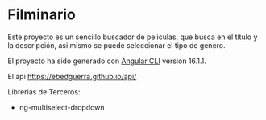 # Filminario

Este proyecto es un sencillo buscador de peliculas, que busca en el título y la descripción, asi mismo se puede seleccionar el tipo de genero.

El proyecto ha sido generado con [Angular CLI](https://github.com/angular/angular-cli) version 16.1.1.

El api https://ebedguerra.github.io/api/

Librerias de Terceros:
- ng-multiselect-dropdown
 